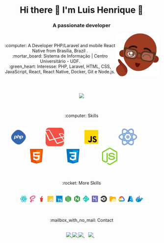 <h1 align='center'>Hi there 👋 I'm Luis Henrique 💬</h1>
<h3 align="center">A passionate developer</h3>
<p align='center'>
  <img align="right" width="140" height="140" src="./assets/luish.fw.png">
</p>
<br>
<p align='center'>
   :computer: A Developer PHP/Laravel and mobile React Native from Brasília, Brazil .<br>
   :mortar_board: Sistema de Informação | Centro Universitário - UDF.<br>
   :green_heart: Interesse: PHP, Laravel, HTML, CSS, JavaScript, React, React Native, Docker, Git e Node.js.
</p>
<br>
<br>
<p align='center'>
  <a href="#"><img src="https://github-readme-stats.vercel.app/api?username=luishenriquelh&show_icons=true&count_private=true&theme=dark" width="350"></a>
</p>
<br>
<p align='center'>
  :computer: Skills <br><br>
</p>
<p align="center">
    <img height="60" src="./assets/2132470731553750209-512.png" title="JavaScript" alt="JavaScript">
    &nbsp;&nbsp;&nbsp;&nbsp;&nbsp;&nbsp;&nbsp;&nbsp;&nbsp;&nbsp;&nbsp;&nbsp;&nbsp;     
    <img height="60" src="./assets/laravel-226015.png" title="JavaScript" alt="JavaScript">
    &nbsp;&nbsp;&nbsp;&nbsp;&nbsp;&nbsp;&nbsp;&nbsp;&nbsp;&nbsp;&nbsp;&nbsp;&nbsp;  
    <img height="60" src="./assets/javascript.png" title="JavaScript" alt="JavaScript">
    &nbsp;&nbsp;&nbsp;&nbsp;&nbsp;&nbsp;&nbsp;&nbsp;&nbsp;&nbsp;&nbsp;&nbsp;&nbsp;       
    <img height="60" src="./assets/react.png" title="React" alt="React">
    &nbsp;&nbsp;&nbsp;&nbsp;&nbsp;&nbsp;&nbsp;&nbsp;&nbsp;&nbsp;&nbsp;&nbsp;&nbsp;  
    <img height="60" src="./assets/html.png" title="HTML" alt="HTML">
    &nbsp;&nbsp;&nbsp;&nbsp;&nbsp;&nbsp;&nbsp;&nbsp;&nbsp;&nbsp;&nbsp;&nbsp;&nbsp;
    <img height="60" src="./assets/css.png" title="CSS" alt="CSS">
     &nbsp;&nbsp;&nbsp;&nbsp;&nbsp;&nbsp;&nbsp;&nbsp;&nbsp;&nbsp;&nbsp;&nbsp;&nbsp;
    <img height="60" src="./assets/node-js-1174925.png" title="Node.js" alt="Node.js">
    &nbsp;&nbsp;&nbsp;&nbsp;&nbsp;&nbsp;&nbsp;&nbsp;&nbsp;&nbsp;&nbsp;&nbsp;&nbsp;
</p>
<br>
<p align='center'>
  :rocket: More Skills <br><br>
</p>
<p align="center">
<img src="https://github.com/PKief/vscode-material-icon-theme/blob/master/icons/react.svg" alt="react" width="25" height="25" />
<img src="https://github.com/PKief/vscode-material-icon-theme/blob/master/icons/sass.svg" alt="sass" width="25" height="25" />
<img src="https://github.com/PKief/vscode-material-icon-theme/blob/master/icons/gulp.svg" alt="gulp" width="25" height="25" />
<img src="https://github.com/PKief/vscode-material-icon-theme/blob/master/icons/javascript.svg" alt="javascript" width="25" height="25" />
<img src="https://github.com/PKief/vscode-material-icon-theme/blob/master/icons/typescript.svg" alt="typescript" width="25" height="25" />
<img src="https://github.com/PKief/vscode-material-icon-theme/blob/master/icons/nodejs_alt.svg" alt="nodejs" width="25" height="25" />
<img src="https://github.com/PKief/vscode-material-icon-theme/blob/master/icons/nginx.svg" alt="nginx" width="25" height="25" />
<img src="https://github.com/PKief/vscode-material-icon-theme/blob/master/icons/netlify.svg" alt="netlify" width="25" height="25" />
<img src="https://github.com/PKief/vscode-material-icon-theme/blob/master/icons/heroku.svg" alt="heroku" width="25" height="25" />
<img src="https://github.com/PKief/vscode-material-icon-theme/blob/master/icons/circleci_light.svg" alt="circleci" width="25" height="25" />
<img src="https://github.com/PKief/vscode-material-icon-theme/blob/master/icons/folder-aws.svg" alt="aws" width="25" height="25" />
<img src="https://github.com/PKief/vscode-material-icon-theme/blob/master/icons/gcp.svg" alt="gcp" width="25" height="25" />
<img src="https://github.com/PKief/vscode-material-icon-theme/blob/master/icons/azure.svg" alt="azure" width="25" height="25" />
<img src="https://github.com/PKief/vscode-material-icon-theme/blob/master/icons/docker.svg" alt="Docker" width="25" height="25" />
</p>
<br>
<p align='center'>
 :mailbox_with_no_mail: Contact <br><br>
</p>
<p align="center">
    <a href="mailto:luishenriquelh.luis.lhsn@gmail.com">
        <img src="https://img.shields.io/badge/gmail-D14836?&style=for-the-badge&logo=gmail&logoColor=white&link=mailto:luishenriquelh.luis.lhsn@gmail.com">
    </a>
    <a href="https://www.linkedin.com/in/luishenriquelh/">
        <img src="https://img.shields.io/badge/linkedin-%230077B5.svg?&style=for-the-badge&logo=linkedin&logoColor=white&link=mailto:https://www.linkedin.com/in/luishenriquelh/">
    </a>
    <a href="https://www.linkedin.com/in/luishenriquelh/">
    <img src="https://img.shields.io/badge/linkedin-%230077B5.svg?&style=for-the-badge&logo=linkedin&logoColor=white" />
  </a>&nbsp;&nbsp;
  <a href="https://instagram.com/luishenrique.sn">
    <img src="https://img.shields.io/badge/instagram-%23E4405F.svg?&style=for-the-badge&logo=instagram&logoColor=white" />        
  </a>&nbsp;&nbsp;
<p>

<!--
**luishenriquelh/luishenriquelh** is a ✨ _special_ ✨ repository because its `README.md` (this file) appears on your GitHub profile.

Here are some ideas to get you started:

- 🔭 I’m currently working on ...
- 🌱 I’m currently learning ...
- 👯 I’m looking to collaborate on ...
- 🤔 I’m looking for help with ...
- 💬 Ask me about ...
- 📫 How to reach me: ...
- 😄 Pronouns: ...
- ⚡ Fun fact: ...
-->

